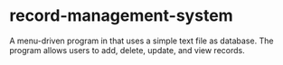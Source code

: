 # record-management-system
A menu-driven program in that uses a simple text file as database. The program allows users to add, delete, update, and view records.
